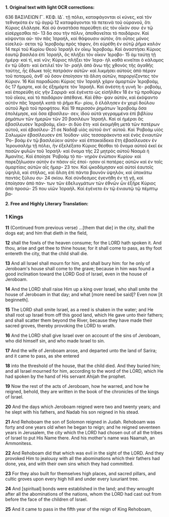 **1. Original text with light OCR corrections:**

636 ΒΑΣΙΛΕΙΩΝ Γ΄. ΚΕΦ. ΙΔ΄.
τῇ πόλει, καταφάγονται οἱ κύνες, καὶ τὸν τεθνηκότα ἐν τῷ ἀγρῷ
12 καταφάγονται τὰ πετεινὰ τοῦ οὐρανοῦ, ὅτι Κύριος ἐλάλησε. Καὶ
σὺ ἀναστᾶσα πορεύθητι εἰς τὸν οἶκόν σου· ἐν τῷ εἰσέρχεσθαι πό-
13 δα σου τὴν πόλιν, ἀποθανεῖται τὸ παιδάριον. Καὶ κόψονται αὐ-
τὸν πᾶς Ἰσραήλ, καὶ θάψουσιν αὐτόν, ὅτι οὗτος μόνος εἰσελεύ-
σεται τῷ Ἱεροβοὰμ πρὸς τάφον, ὅτι εὑρέθη ἐν αὐτῷ ῥῆμα καλὸν
14 περὶ τοῦ Κυρίου Θεοῦ Ἰσραὴλ ἐν οἴκῳ Ἱεροβοάμ. Καὶ ἀναστήσει
Κύριος ἑαυτῷ βασιλέα ἐπὶ Ἰσραήλ, ὃς πλήξει τὸν οἶκον Ἱεροβο-
15 ὰμ ταύτῃ τῇ ἡμέρᾳ· καὶ τί, καὶ νῦν; Κύριος πλήξει τὸν Ἰσρα-
ὴλ καθὰ κινεῖται ὁ κάλαμος ἐν τῷ ὕδατι· καὶ ἐκτιλεῖ τὸν Ἰσ-
ραὴλ ἀπὸ ἄνω τῆς χθονὸς τῆς ἀγαθῆς ταύτης, ἧς ἔδωκε τοῖς
πατράσιν αὐτῶν· καὶ λικμήσει αὐτοὺς ἀπὸ πέραν τοῦ ποταμοῦ,
ἀνθ᾿ οὗ ὅσον ἐποίησαν τὰ ἄλση αὐτῶν, παροργίζοντες τὸν Κύριον.
16 Καὶ παραδώσει Κύριος τὸν Ἰσραὴλ χάριν ἁμαρτιῶν Ἱεροβοάμ, ὃς
17 ἥμαρτε, καὶ ὃς ἐξημάρτε τὸν Ἰσραήλ. Καὶ ἀνέστη ἡ γυνὴ Ἱε-
ροβοάμ, καὶ ἐπορεύθη εἰς γῆν Σαριρά· καὶ ἐγένετο ὡς εἰσῆλθεν
18 ἐν τῷ προθύρῳ τοῦ οἴκου, καὶ τὸ παιδάριον ἀπέθανε. Καὶ ἔθα-
ψαν αὐτόν, καὶ ἐκόψαντο αὐτὸν πᾶς Ἰσραὴλ κατὰ τὸ ῥῆμα Κυ-
ρίου, ὃ ἐλάλησεν ἐν χειρὶ δούλου αὐτοῦ Ἀχιὰ τοῦ προφήτου. Καὶ
19 περισσὸν ῥημάτων Ἱεροβοὰμ ὅσα ἐπολέμησε, καὶ ὅσα ἐβασίλευ-
σεν, ἰδοὺ αὐτὰ γεγραμμένα ἐπὶ βιβλίου ῥημάτων τῶν ἡμερῶν τῶν
20 βασιλέων Ἰσραήλ. Καὶ αἱ ἡμέραι ἃς ἐβασίλευσεν Ἱεροβοάμ, εἴκο-
σι δύο ἔτη· καὶ ἐκοιμήθη μετὰ τῶν πατέρων αὐτοῦ, καὶ ἐβασίλευ-
21 σε Ναδὰβ υἱὸς αὐτοῦ ἀντ᾽ αὐτοῦ. Καὶ Ῥοβοὰμ υἱὸς Σαλωμὼν
ἐβασίλευσεν ἐπὶ Ἰούδαν· υἱὸς τεσσαράκοντα καὶ ἑνὸς ἐνιαυτῶν Ῥο-
βοὰμ ἐν τῷ βασιλεύειν αὐτόν· καὶ ἑπτακαίδεκα ἔτη ἐβασίλευσεν
ἐν Ἱερουσαλὴμ τῇ πόλει, ἣν ἐξελέξατο Κύριος θέσθαι τὸ ὄνομα
αὐτοῦ ἐκεῖ ἐκ πασῶν φυλῶν τοῦ Ἰσραήλ· καὶ ὄνομα τῆς
22 μητρὸς αὐτοῦ Νααμὰ ἡ Ἀμανῖτις. Καὶ ἐποίησε Ῥοβοὰμ τὸ πο-
νηρὸν ἐνώπιον Κυρίου· καὶ παρεζήλωσαν αὐτὸν ἐν πᾶσιν οἷς ἐποί-
ησαν οἱ πατέρες αὐτῶν καὶ ἐν ταῖς ἁμαρτίαις αὐτῶν αἷς ἥμαρ-
23 τον. Καὶ ᾠκοδόμησαν καὶ αὐτοὶ ἑαυτοῖς ὑψηλά, καὶ στήλας, καὶ
ἄλση ἐπὶ πάντα βουνὸν ὑψηλόν, καὶ ὑποκάτω παντὸς ξύλου συ-
24 σκίου. Καὶ σύνδεσμος ἐγενήθη ἐν τῇ γῇ, καὶ ἐποίησαν ἀπὸ πάν-
των τῶν ἐδελυγμάτων τῶν ἐθνῶν ὧν ἐξῆρε Κύριος ἀπὸ προσώ-
25 που υἱῶν Ἰσραήλ. Καὶ ἐγένετο ἐν τῷ ἐνιαυτῷ τῷ πέμπτῳ βα-

**2. Free and Highly Literary Translation:**

### 1 Kings

**11** (Continued from previous verse)
...[them that die] in the city, shall the dogs eat; and him that dieth in the field,

**12** shall the fowls of the heaven consume; for the LORD hath spoken it. And thou, arise and get thee to thine house; for it shall come to pass, as thy foot entereth the city, that the child shall die.

**13** And all Israel shall mourn for him, and shall bury him: for he only of Jeroboam's house shall come to the grave; because in him was found a good inclination toward the LORD God of Israel, even in the house of Jeroboam.

**14** And the LORD shall raise Him up a king over Israel, who shall smite the house of Jeroboam in that day; and what [more need be said]? Even now [it beginneth].

**15** The LORD shall smite Israel, as a reed is shaken in the water; and He shall root up Israel from off this good land, which He gave unto their fathers; and shall scatter them beyond the River, because they have made their sacred groves, thereby provoking the LORD to wrath.

**16** And the LORD shall give Israel over on account of the sins of Jeroboam, who did himself sin, and who made Israel to sin.

**17** And the wife of Jeroboam arose, and departed unto the land of Sarira; and it came to pass, as she entered

**18** into the threshold of the house, that the child died. And they buried him; and all Israel mourned for him, according to the word of the LORD, which He had spoken by the hand of His servant Ahijah the prophet.

**19** Now the rest of the acts of Jeroboam, how he warred, and how he reigned, behold, they are written in the book of the chronicles of the kings of Israel.

**20** And the days which Jeroboam reigned were two and twenty years; and he slept with his fathers, and Nadab his son reigned in his stead.

**21** And Rehoboam the son of Solomon reigned in Judah. Rehoboam was forty and one years old when he began to reign; and he reigned seventeen years in Jerusalem, the city which the LORD had chosen out of all the tribes of Israel to put His Name there. And his mother's name was Naamah, an Ammonitess.

**22** And Rehoboam did that which was evil in the sight of the LORD. And they provoked Him to jealousy with all the abominations which their fathers had done, yea, and with their own sins which they had committed.

**23** For they also built for themselves high places, and sacred pillars, and cultic groves upon every high hill and under every luxuriant tree.

**24** And [spiritual] bonds were established in the land; and they wrought after all the abominations of the nations, whom the LORD had cast out from before the face of the children of Israel.

**25** And it came to pass in the fifth year of the reign of King Rehoboam,